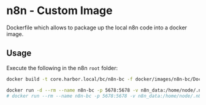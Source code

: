 # n8n - Custom Image

Dockerfile which allows to package up the local n8n code into a docker image.

## Usage

Execute the following in the n8n `root` folder:

```bash
docker build -t core.harbor.local/bc/n8n-bc -f docker/images/n8n-bc/Dockerfile .
```

```bash
docker run -d --rm --name n8n-bc -p 5678:5678 -v n8n_data:/home/node/.n8n core.harbor.local/bc/n8n-bc
# docker run --rm --name n8n-bc -p 5678:5678 -v n8n_data:/home/node/.n8n core.harbor.local/bc/n8n-bc
```
